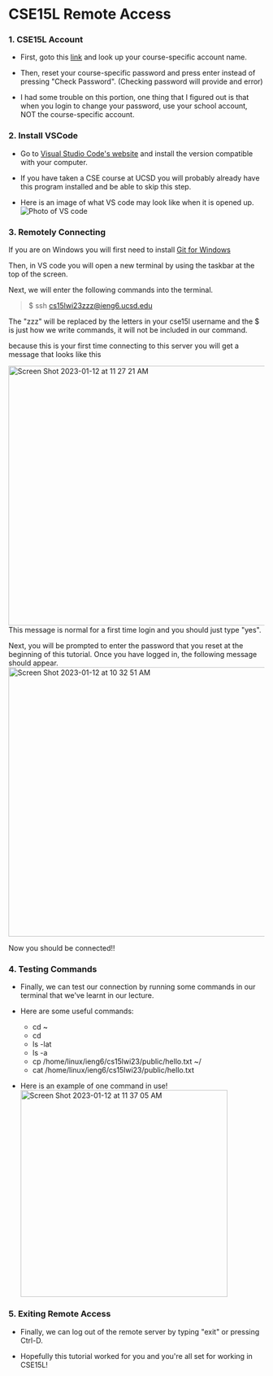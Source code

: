 # CSE15L Remote Access
### **1. CSE15L Account**

* First, goto this [link](https://sdacs.ucsd.edu/~icc/index.php) and look up your course-specific account name.

* Then, reset your course-specific password and press enter instead of pressing "Check Password". (Checking password will provide and error)

* I had some trouble on this portion, one thing that I figured out is that when you login to change your password, use your school account, NOT the course-specific account. 

### **2. Install VSCode**

* Go to [Visual Studio Code's website](https://code.visualstudio.com/) and install the version compatible with your computer.

* If you have taken a CSE course at UCSD you will probably already have this program installed and be able to skip this step. 

* Here is an image of what VS code may look like when it is opened up. ![Photo of VS code](https://user-images.githubusercontent.com/122562172/212160695-7deb3f93-e485-492e-b75d-5819ce9b4045.png)

### **3. Remotely Connecting**

If you are on Windows you will first need to install [Git for Windows](https://gitforwindows.org/)

Then, in VS code you will open a new terminal by using the taskbar at the top of the screen. 

Next, we will enter the following commands into the terminal. 
> $ ssh cs15lwi23zzz@ieng6.ucsd.edu 

The "zzz" will be replaced by the letters in your cse15l username and the $ is just how we write commands, it will not be included in our command. 

because this is your first time connecting to this server you will get a message that looks like this 

<img width="511" alt="Screen Shot 2023-01-12 at 11 27 21 AM" src="https://user-images.githubusercontent.com/122562172/212162519-492a5aa7-7ed7-47ad-987b-2e75312a10da.png">
This message is normal for a first time login and you should just type "yes". 

Next, you will be prompted to enter the password that you reset at the beginning of this tutorial. Once you have logged in, the following message should appear.<img width="530" alt="Screen Shot 2023-01-12 at 10 32 51 AM" src="https://user-images.githubusercontent.com/122562172/212163216-906dd4db-4f18-4a07-a99e-28328bab80ee.png">

Now you should be connected!!

### **4. Testing Commands**

* Finally, we can test our connection by running some commands in our terminal that we've learnt in our lecture. 

* Here are some useful commands: 

  * cd ~
  * cd
  * ls -lat
  * ls -a
  * cp /home/linux/ieng6/cs15lwi23/public/hello.txt ~/
  * cat /home/linux/ieng6/cs15lwi23/public/hello.txt

* Here is an example of one command in use! <img width="407" alt="Screen Shot 2023-01-12 at 11 37 05 AM" src="https://user-images.githubusercontent.com/122562172/212164232-74a54989-6331-47e7-b1f1-81f2a89fd0d0.png">

### **5. Exiting Remote Access**

* Finally, we can log out of the remote server by typing "exit" or pressing Ctrl-D.

* Hopefully this tutorial worked for you and you're all set for working in CSE15L!
